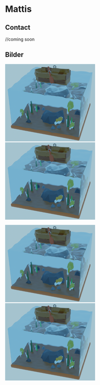 # Mattis

## Contact

//coming soon

## Bilder

[![Error](https://raw.githubusercontent.com/niclasGawor/mattis.github.io/master/boatOnWater1resulutionsmall.png)](https://raw.githubusercontent.com/niclasGawor/mattis.github.io/master/boatOnWater1resulution.jpg) [![Error](https://raw.githubusercontent.com/niclasGawor/mattis.github.io/master/boatOnWater1resulutionsmall.png)](https://raw.githubusercontent.com/niclasGawor/mattis.github.io/master/boatOnWater1resulution.jpg)

[![Error](https://raw.githubusercontent.com/niclasGawor/mattis.github.io/master/boatOnWater1resulutionsmall.png)](https://raw.githubusercontent.com/niclasGawor/mattis.github.io/master/boatOnWater1resulution.jpg)[![Error](https://raw.githubusercontent.com/niclasGawor/mattis.github.io/master/boatOnWater1resulutionsmall.png)](https://raw.githubusercontent.com/niclasGawor/mattis.github.io/master/boatOnWater1resulution.jpg)
